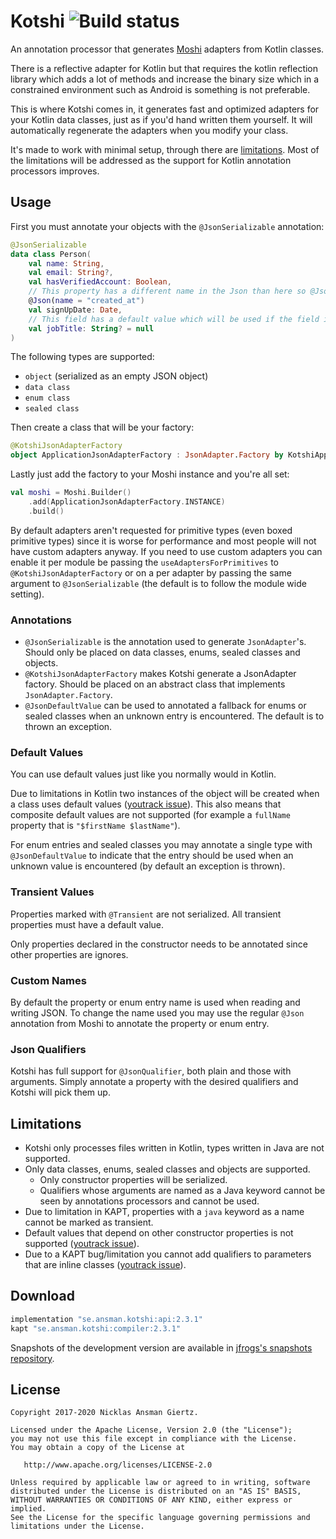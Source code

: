 Kotshi ![Build status](https://travis-ci.org/ansman/kotshi.svg?branch=master)
===

An annotation processor that generates [Moshi](https://github.com/square/moshi) adapters from Kotlin classes.

There is a reflective adapter for Kotlin but that requires the kotlin reflection library which adds a lot of methods and
increase the binary size which in a constrained environment such as Android is something is not preferable.

This is where Kotshi comes in, it generates fast and optimized adapters for your Kotlin data classes, just as if you'd
hand written them yourself. It will automatically regenerate the adapters when you modify your class.

It's made to work with minimal setup, through there are [limitations](#limitations).
Most of the limitations will be addressed as the support for Kotlin annotation processors improves.

Usage
---
First you must annotate your objects with the `@JsonSerializable` annotation:
```kotlin
@JsonSerializable
data class Person(
    val name: String,
    val email: String?,
    val hasVerifiedAccount: Boolean,
    // This property has a different name in the Json than here so @Json must be applied.
    @Json(name = "created_at")
    val signUpDate: Date,
    // This field has a default value which will be used if the field is missing.
    val jobTitle: String? = null
)
```

The following types are supported:
* `object` (serialized as an empty JSON object)
* `data class`
* `enum class`
* `sealed class`

Then create a class that will be your factory:
```kotlin
@KotshiJsonAdapterFactory
object ApplicationJsonAdapterFactory : JsonAdapter.Factory by KotshiApplicationJsonAdapterFactory
```

Lastly just add the factory to your Moshi instance and you're all set:
```kotlin
val moshi = Moshi.Builder()
    .add(ApplicationJsonAdapterFactory.INSTANCE)
    .build()
```

By default adapters aren't requested for primitive types (even boxed primitive
types) since it is worse for performance and most people will not have custom
adapters anyway.
If you need to use custom adapters you can enable it per module be passing the
`useAdaptersForPrimitives` to `@KotshiJsonAdapterFactory` or on a per adapter
by passing the same argument to `@JsonSerializable` (the default is to follow
the module wide setting).

### Annotations
* `@JsonSerializable` is the annotation used to generate `JsonAdapter`'s. Should only be placed on data classes, enums, sealed classes and objects.
* `@KotshiJsonAdapterFactory` makes Kotshi generate a JsonAdapter factory. Should be placed on an abstract class that implements `JsonAdapter.Factory`.
* `@JsonDefaultValue` can be used to annotated a fallback for enums or sealed classes when an unknown entry is encountered. The default is to thrown an exception.

### Default Values
You can use default values just like you normally would in Kotlin.

Due to limitations in Kotlin two instances of the object will be created when a class uses default values
([youtrack issue](https://youtrack.jetbrains.com/issue/KT-18695)). This also means that composite default values are not
supported (for example a `fullName` property that is `"$firstName $lastName"`).

For enum entries and sealed classes you may annotate a single type with `@JsonDefaultValue` to indicate that the entry
should be used when an unknown value is encountered (by default an exception is thrown).

### Transient Values
Properties marked with `@Transient` are not serialized. All transient properties must have a default value.

Only properties declared in the constructor needs to be annotated since other properties are ignores.

### Custom Names
By default the property or enum entry name is used when reading and writing JSON. To change the name used you may use
the regular `@Json` annotation from Moshi to annotate the property or enum entry.

### Json Qualifiers
Kotshi has full support for `@JsonQualifier`, both plain and those with arguments. Simply annotate a property with the
desired qualifiers and Kotshi will pick them up.

Limitations
---
* Kotshi only processes files written in Kotlin, types written in Java are not supported.
* Only data classes, enums, sealed classes and objects are supported.
  - Only constructor properties will be serialized.
  - Qualifiers whose arguments are named as a Java keyword cannot be seen by annotations processors and cannot be used.
* Due to limitation in KAPT, properties with a `java` keyword as a name cannot be marked as transient.
* Default values that depend on other constructor properties is not supported ([youtrack issue](https://youtrack.jetbrains.com/issue/KT-18695)).
* Due to a KAPT bug/limitation you cannot add qualifiers to parameters that are inline classes ([youtrack issue](https://youtrack.jetbrains.com/issue/KT-36352)).

Download
---
```groovy
implementation "se.ansman.kotshi:api:2.3.1"
kapt "se.ansman.kotshi:compiler:2.3.1"
```
Snapshots of the development version are available in [jfrogs's snapshots repository](https://oss.jfrog.org/artifactory/oss-snapshot-local/se/ansman/kotshi/).

License
---
```text
Copyright 2017-2020 Nicklas Ansman Giertz.

Licensed under the Apache License, Version 2.0 (the "License");
you may not use this file except in compliance with the License.
You may obtain a copy of the License at

   http://www.apache.org/licenses/LICENSE-2.0

Unless required by applicable law or agreed to in writing, software
distributed under the License is distributed on an "AS IS" BASIS,
WITHOUT WARRANTIES OR CONDITIONS OF ANY KIND, either express or implied.
See the License for the specific language governing permissions and
limitations under the License.
```
